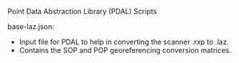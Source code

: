 Point Data Abstraction Library (PDAL) Scripts

base-laz.json:
 - Input file for PDAL to help in converting the scanner .rxp to .laz.
 - Contains the SOP and POP georeferencing conversion matrices.
